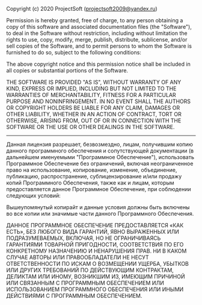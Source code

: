 Copyright (c) 2020 ProjectSoft (projectsoft2009@yandex.ru)

Permission is hereby granted, free of charge, to any person
obtaining a copy of this software and associated documentation
files (the "Software"), to deal in the Software without
restriction, including without limitation the rights to use,
copy, modify, merge, publish, distribute, sublicense, and/or sell
copies of the Software, and to permit persons to whom the
Software is furnished to do so, subject to the following
conditions:

The above copyright notice and this permission notice shall be
included in all copies or substantial portions of the Software.

THE SOFTWARE IS PROVIDED "AS IS", WITHOUT WARRANTY OF ANY KIND,
EXPRESS OR IMPLIED, INCLUDING BUT NOT LIMITED TO THE WARRANTIES
OF MERCHANTABILITY, FITNESS FOR A PARTICULAR PURPOSE AND
NONINFRINGEMENT. IN NO EVENT SHALL THE AUTHORS OR COPYRIGHT
HOLDERS BE LIABLE FOR ANY CLAIM, DAMAGES OR OTHER LIABILITY,
WHETHER IN AN ACTION OF CONTRACT, TORT OR OTHERWISE, ARISING
FROM, OUT OF OR IN CONNECTION WITH THE SOFTWARE OR THE USE OR
OTHER DEALINGS IN THE SOFTWARE.

--------------------------------------------------------------------

Данная лицензия разрешает, безвозмездно, лицам, получившим 
копию данного программного обеспечения и сопутствующей 
документации (в дальнейшем именуемыми "Программное Обеспечение"), 
использовать Программное Обеспечение без ограничений, включая 
неограниченное право на использование, копирование, изменение, 
объединение, публикацию, распространение, сублицензирование 
и/или продажу копий Программного Обеспечения, также как и лицам, 
которым предоставляется данное Программное Обеспечение, при 
соблюдении следующих условий:

Вышеупомянутый копирайт и данные условия должны быть включены во 
все копии или значимые части данного Программного Обеспечения.

ДАННОЕ ПРОГРАММНОЕ ОБЕСПЕЧЕНИЕ ПРЕДОСТАВЛЯЕТСЯ «КАК ЕСТЬ», 
БЕЗ ЛЮБОГО ВИДА ГАРАНТИЙ, ЯВНО ВЫРАЖЕННЫХ ИЛИ ПОДРАЗУМЕВАЕМЫХ, 
ВКЛЮЧАЯ, НО НЕ ОГРАНИЧИВАЯСЬ ГАРАНТИЯМИ ТОВАРНОЙ ПРИГОДНОСТИ, 
СООТВЕТСТВИЯ ПО ЕГО КОНКРЕТНОМУ НАЗНАЧЕНИЮ И НЕНАРУШЕНИЯ ПРАВ. 
НИ В КАКОМ СЛУЧАЕ АВТОРЫ ИЛИ ПРАВООБЛАДАТЕЛИ НЕ НЕСУТ ОТВЕТСТВЕННОСТИ 
ПО ИСКАМ О ВОЗМЕЩЕНИИ УЩЕРБА, УБЫТКОВ ИЛИ ДРУГИХ ТРЕБОВАНИЙ ПО 
ДЕЙСТВУЮЩИМ КОНТРАКТАМ, ДЕЛИКТАМ ИЛИ ИНОМУ, ВОЗНИКШИМ ИЗ, ИМЕЮЩИМ 
ПРИЧИНОЙ ИЛИ СВЯЗАННЫМ С ПРОГРАММНЫМ ОБЕСПЕЧЕНИЕМ ИЛИ ИСПОЛЬЗОВАНИЕМ 
ПРОГРАММНОГО ОБЕСПЕЧЕНИЯ ИЛИ ИНЫМИ ДЕЙСТВИЯМИ С ПРОГРАММНЫМ ОБЕСПЕЧЕНИЕМ.